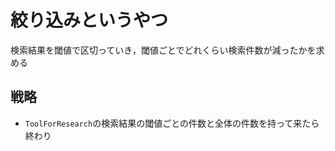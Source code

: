 # 絞り込みというやつ

検索結果を閾値で区切っていき，閾値ごとでどれくらい検索件数が減ったかを求める

## 戦略

- `ToolForResearch`の検索結果の閾値ごとの件数と全体の件数を持って来たら終わり
